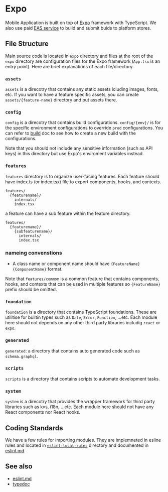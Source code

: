 # Expo

Mobile Application is built on top of [Expo](https://expo.dev) framework with TypeScript.
We also use paid [EAS service](https://expo.dev/eas) to build and submit buids to platform stores.

## File Structure

Main source code is located in `expo` directory and files at the root of the `expo` directory are configuration files for the Expo framework (`App.tsx` is an entry point). Here are brief explanations of each file/directory.

### `assets`

`assets` is a direcotry that contains any static assets icluding images, fonts, etc. If you want to have a feature specific assets, you can create `assets/{feature-name}` directory and put assets there.

### `config`

`config` is a direcotry that contains build configurations. `config/{env}/` is for the specific environment configurations to override `prod` configurations. You can refer to [build](./build.md) doc to see how to create a new build with the configurations.

Note that you should not include any sensitive information (such as API keys) in this directory but use Expo's enviroment variables instead.

### `features`

`features` directory is to organize user-facing features. Each feature should have index.ts (or index.tsx) file to export components, hooks, and contexts.

```text
features/
  {featurename}/
    internals/
    index.tsx
```

a feature can have a sub feature within the feature directory.

```text
features/
  {featurename}/
    {subfeaturename}/
      internals/
      index.tsx
```

### nameing convenstions

- A class name or component name should have `{FeatureName}{ComponentName}` format.

Note that `features/common` is a common feature that contains components, hooks, and contexts that can be used in multiple features so `{FeatureName}` prefix should be omitted.

### `foundation`

`foundation` is a directory that contains TypeScript foundations. These are utilitise for builtin types such as `Date`, `Error`, `Function`, ...etc. Each module here should not depends on any other third party libraries includig `react` or `expo`.

### `generated`

`generated`: a directory that contains auto generated code such as `schema.graphql`.

### `scripts`

`scripts` is a directory that contains scripts to automate development tasks.

### `system`

`system` is a direcotry that provides the wrapper framework for third party libraries such as kvs, i18n, ...etc. Each module here should not have any React components nor React hooks.

## Coding Standards

We have a few rules for importing modules. They are implemneted in esline rules and located in [`eslint-local-rules`](https://github.com/yssk22/hpapp/tree/main/expo/eslint-local-rules) directory and documented in [eslint.md](./eslint.md).

## See also

- [eslint.md](./eslint.md)
- [typedoc](./typedoc/index.html)
